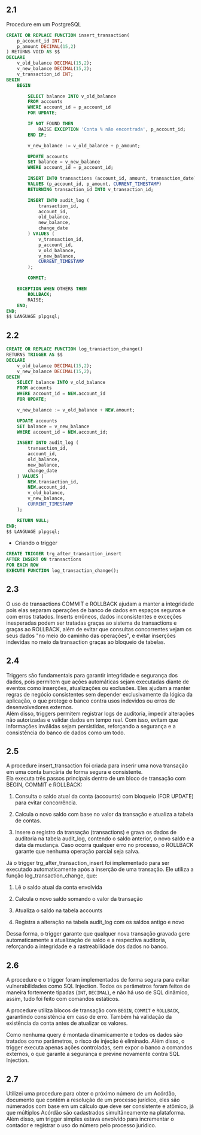 ## 2.1 
Procedure em um PostgreSQL
```sql
CREATE OR REPLACE FUNCTION insert_transaction(
    p_account_id INT,
    p_amount DECIMAL(15,2)
) RETURNS VOID AS $$
DECLARE
    v_old_balance DECIMAL(15,2);
    v_new_balance DECIMAL(15,2);
    v_transaction_id INT;
BEGIN
    BEGIN

        SELECT balance INTO v_old_balance
        FROM accounts
        WHERE account_id = p_account_id
        FOR UPDATE;  

        IF NOT FOUND THEN
            RAISE EXCEPTION 'Conta % não encontrada', p_account_id;
        END IF;

        v_new_balance := v_old_balance + p_amount;

        UPDATE accounts
        SET balance = v_new_balance
        WHERE account_id = p_account_id;

        INSERT INTO transactions (account_id, amount, transaction_date)
        VALUES (p_account_id, p_amount, CURRENT_TIMESTAMP)
        RETURNING transaction_id INTO v_transaction_id;

        INSERT INTO audit_log (
            transaction_id,
            account_id,
            old_balance,
            new_balance,
            change_date
        ) VALUES (
            v_transaction_id,
            p_account_id,
            v_old_balance,
            v_new_balance,
            CURRENT_TIMESTAMP
        );

        COMMIT;

    EXCEPTION WHEN OTHERS THEN
        ROLLBACK;
        RAISE;
    END;
END;
$$ LANGUAGE plpgsql;
```

## 2.2
```sql
CREATE OR REPLACE FUNCTION log_transaction_change()
RETURNS TRIGGER AS $$
DECLARE
    v_old_balance DECIMAL(15,2);
    v_new_balance DECIMAL(15,2);
BEGIN
    SELECT balance INTO v_old_balance
    FROM accounts
    WHERE account_id = NEW.account_id
    FOR UPDATE;

    v_new_balance := v_old_balance + NEW.amount;

    UPDATE accounts
    SET balance = v_new_balance
    WHERE account_id = NEW.account_id;

    INSERT INTO audit_log (
        transaction_id,
        account_id,
        old_balance,
        new_balance,
        change_date
    ) VALUES (
        NEW.transaction_id,
        NEW.account_id,
        v_old_balance,
        v_new_balance,
        CURRENT_TIMESTAMP
    );

    RETURN NULL;  
END;
$$ LANGUAGE plpgsql;
```
- Criando o trigger
```sql
CREATE TRIGGER trg_after_transaction_insert
AFTER INSERT ON transactions
FOR EACH ROW
EXECUTE FUNCTION log_transaction_change();
```

## 2.3
O uso de transactions COMMIT e ROLLBACK ajudam a manter a integridade pois elas separam operações
de banco de dados em espaços seguros e com erros tratados. Inserts errôneos, dados inconsistentes
e exceções inesperadas podem ser tratadas graças ao sistema de transactions e graças ao ROLLBACK,
além de evitar que consultas concorrentes vejam os seus dados "no meio do caminho das operações",
e evitar inserções indevidas no meio da transaction graças ao bloqueio de tabelas.

## 2.4
Triggers são fundamentais para garantir integridade e segurança dos dados, pois permitem que ações automáticas sejam 
executadas diante de eventos como inserções, atualizações ou exclusões. Eles ajudam a manter regras de negócio consistentes 
sem depender exclusivamente da lógica da aplicação, o que protege o banco contra usos indevidos ou erros de desenvolvedores externos.
<br/>
Além disso, triggers permitem registrar logs de auditoria, impedir alterações não autorizadas e validar dados em tempo real. 
Com isso, evitam que informações inválidas sejam persistidas, reforçando a segurança e a consistência do banco de dados como um todo.

## 2.5
A procedure insert_transaction foi criada para inserir uma nova transação em uma conta bancária de forma segura e consistente. <br/>
Ela executa três passos principais dentro de um bloco de transação com BEGIN, COMMIT e ROLLBACK:

1. Consulta o saldo atual da conta (accounts) com bloqueio (FOR UPDATE) para evitar concorrência.

2. Calcula o novo saldo com base no valor da transação e atualiza a tabela de contas.

3. Insere o registro da transação (transactions) e grava os dados de auditoria na tabela audit_log, contendo o saldo anterior, 
o novo saldo e a data da mudança. Caso ocorra qualquer erro no processo, o ROLLBACK garante que nenhuma operação parcial seja salva.

Já o trigger trg_after_transaction_insert foi implementado para ser executado automaticamente após a inserção de uma transação. 
Ele utiliza a função log_transaction_change, que:
1. Lê o saldo atual da conta envolvida

2. Calcula o novo saldo somando o valor da transação

3. Atualiza o saldo na tabela accounts

4. Registra a alteração na tabela audit_log com os saldos antigo e novo

Dessa forma, o trigger garante que qualquer nova transação gravada gere automaticamente a atualização de saldo e a respectiva auditoria, reforçando a integridade e a rastreabilidade dos dados no banco.


## 2.6
A procedure e o trigger foram implementados de forma segura para evitar vulnerabilidades como SQL Injection. 
Todos os parâmetros foram feitos de maneira fortemente tipadas (`INT`, `DECIMAL`), e não há uso de SQL dinâmico, 
assim, tudo foi feito com comandos estáticos.

A procedure utiliza blocos de transação com `BEGIN`, `COMMIT` e `ROLLBACK`, garantindo consistência em caso de erro. 
Também há validação da existência da conta antes de atualizar os valores.

Como nenhuma query é montada dinamicamente e todos os dados são tratados como parâmetros, o risco de injeção é eliminado. 
Além disso, o trigger executa apenas ações controladas, sem expor o banco a comandos externos, o que garante a segurança
e previne novamente contra SQL Injection.

## 2.7
Utilizei uma procedure para obter o próximo número de um Acórdão, documento que contém a resolução de um processo jurídico,
eles são númerados com base em um cálculo que deve ser consistente e atômico, já que múltiplos Acórdão são cadastrados 
simultâneamente na plataforma. Além disso, um trigger simples estava envolvido para incrementar o contador e registrar o
uso do número pelo processo jurídico. 





